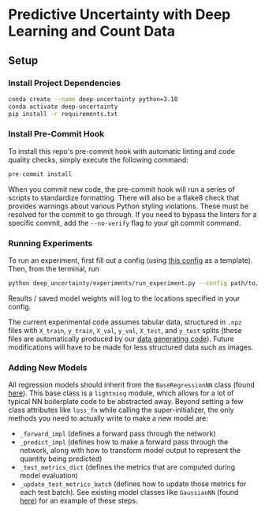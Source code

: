 # Predictive Uncertainty with Deep Learning and Count Data

## Setup

### Install Project Dependencies

```bash
conda create --name deep-uncertainty python=3.10
conda activate deep-uncertainty
pip install -r requirements.txt
```

### Install Pre-Commit Hook

To install this repo's pre-commit hook with automatic linting and code quality checks, simply execute the following command:

```bash
pre-commit install
```

When you commit new code, the pre-commit hook will run a series of scripts to standardize formatting. There will also be a flake8 check that provides warnings about various Python styling violations. These must be resolved for the commit to go through. If you need to bypass the linters for a specific commit, add the `--no-verify` flag to your git commit command.

### Running Experiments

To run an experiment, first fill out a config (using [this config](deep_uncertainty/experiments/sample_config.yaml) as a template). Then, from the terminal, run

```bash
python deep_uncertainty/experiments/run_experiment.py --config path/to/your/config.yaml
```

Results / saved model weights will log to the locations specified in your config.

The current experimental code assumes tabular data, structured in `.npz` files with `X_train`, `y_train`, `X_val`, `y_val`, `X_test`, and `y_test` splits (these files are automatically produced by our [data generating code](deep_uncertainty/data_generator.py)). Future modifications will have to be made for less structured data such as images.

### Adding New Models

All regression models should inherit from the `BaseRegressionNN` class (found [here](deep_uncertainty/models/base_regression_nn.py)). This base class is a `lightning` module, which allows for a lot of typical NN boilerplate code to be abstracted away. Beyond setting a few class attributes like `loss_fn` while calling the super-initializer, the only methods you need to actually write to make a new model are:

- `_forward_impl` (defines a forward pass through the network)
- `_predict_impl` (defines how to make a forward pass through the network, along with how to transform model output to represent the quantity being predicted)
- `_test_metrics_dict` (defines the metrics that are computed during model evaluation)
- `_update_test_metrics_batch` (defines how to update those metrics for each test batch). See existing model classes like `GaussianNN` (found [here](deep_uncertainty/models/gaussian_nn.py)) for an example of these steps.
